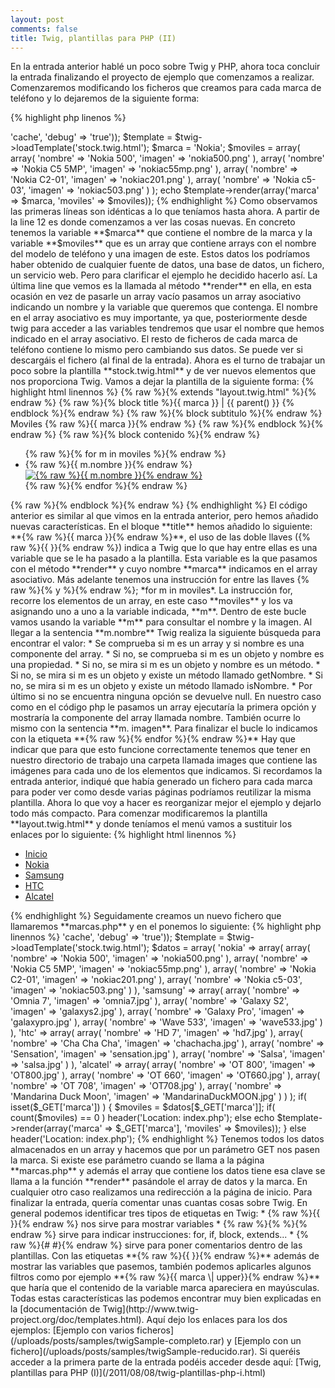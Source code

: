 ```yaml
---
layout: post
comments: false
title: Twig, plantillas para PHP (II)
---
```


En la entrada anterior hablé un poco sobre Twig y PHP, ahora toca concluir la entrada finalizando el proyecto de ejemplo que comenzamos a realizar. Comenzaremos modificando los ficheros que creamos para cada marca de teléfono y lo dejaremos de la siguiente forma:

{% highlight php linenos %}
<?php
    require_once 'Twig/Autoloader.php';
    Twig_Autoloader::register();
    $loader = new Twig_Loader_Filesystem('templates');

    $twig = new Twig_Environment($loader, array(
                 'cache' => 'cache',
                 'debug' => 'true'));

    $template = $twig->loadTemplate('stock.twig.html');

    $marca = 'Nokia';
    $moviles = array(
        array(
            'nombre' => 'Nokia 500',
            'imagen' => 'nokia500.png'
        ),
        array(
            'nombre' => 'Nokia C5 5MP',
            'imagen' => 'nokiac55mp.png'
        ),
        array(
            'nombre' => 'Nokia C2-01',
            'imagen' => 'nokiac201.png'
        ),
        array(
            'nombre' => 'Nokia c5-03',
            'imagen' => 'nokiac503.png'
        )
     );

    echo $template->render(array('marca' => $marca, 'moviles' => $moviles));
{% endhighlight %}

Como observamos las primeras líneas son idénticas a lo que teníamos hasta ahora. A partir de la line 12 es donde comenzamos a ver las cosas nuevas. En concreto tenemos la variable **$marca** que contiene el nombre de la marca y la variable **$moviles** que es un array que contiene arrays con el nombre del modelo de teléfono y una imagen de este. Estos datos los podríamos haber obtenido de cualquier fuente de datos, una base de datos, un fichero, un servicio web. Pero para clarificar el ejemplo he decidido hacerlo así. La &uacute;ltima line que vemos es la llamada al método **render** en ella, en esta ocasión en vez de pasarle un array vacío pasamos un array asociativo indicando un nombre y la variable que queremos que contenga. El nombre en el array asociativo es muy importante, ya que, posteriormente desde twig para acceder a las variables tendremos que usar el nombre que hemos indicado en el array asociativo.

<!--more-->

El resto de ficheros de cada marca de teléfono contiene lo mismo pero cambiando sus datos. Se puede ver si descargáis el fichero (al final de la entrada).

Ahora es el turno de trabajar un poco sobre la plantilla **stock.twig.html** y de ver nuevos elementos que nos proporciona Twig. Vamos a dejar la plantilla de la siguiente forma:

{% highlight html linennos %}
{% raw %}{% extends "layout.twig.html" %}{% endraw %}

{% raw %}{% block title %}{{ marca }} | {{ parent() }} {% endblock %}{% endraw %}

{% raw %}{% block subtitulo %}{% endraw %}
 Moviles {% raw %}{{ marca }}{% endraw %}
{% raw %}{% endblock %}{% endraw %}

{% raw %}{% block contenido %}{% endraw %}
 <ul>
  {% raw %}{% for m in moviles %}{% endraw %}
   <li>
    {% raw %}{{ m.nombre }}{% endraw %}
    <br />
    <a href="images/{% raw %}{{ m.imagen }}{% endraw %}">
     <img src="images/{% raw %}{{ m.imagen }}{% endraw %}" alt="{% raw %}{{ m.nombre }}{% endraw %}" class="imagen" />
    </a>
   </li>
  {% raw %}{% endfor %}{% endraw %}
 </ul>
{% raw %}{% endblock %}{% endraw %}
{% endhighlight %}

El código anterior es similar al que vimos en la entrada anterior, pero hemos a&ntilde;adido nuevas características. En el bloque **title** hemos a&ntilde;adido lo siguiente: **{% raw %}{{ marca }}{% endraw %}**, el uso de las doble llaves ({% raw %}{{ }}{% endraw %}) indica a Twig que lo que hay entre ellas es una variable que se le ha pasado a la plantilla. Esta variable es la que pasamos con el método **render** y cuyo nombre **marca** indicamos en el array asociativo.

Más adelante tenemos una instrucción for entre las llaves {% raw %}{% y %}{% endraw %}; *for m in moviles*. La instrucción for, recorre los elementos de un array, en este caso **moviles** y los va asignando uno a uno a la variable indicada, **m**. Dentro de este bucle vamos usando la variable **m** para consultar el nombre y la imagen. Al llegar a la sentencia **m.nombre** Twig realiza la siguiente búsqueda para encontrar el valor:

* Se comprueba si m es un array y si nombre es una componente del array.
* Si no, se comprueba si m es un objeto y nombre es una propiedad.
* Si no, se mira si m es un objeto y nombre es un método.
* Si no, se mira si m es un objeto y existe un método llamado getNombre.
* Si no, se mira si m es un objeto y existe un método llamado isNombre.
* Por último si no se encuentra ninguna opción se devuelve null.

En nuestro caso como en el código php le pasamos un array ejecutaría la primera opción y mostraría la componente del array llamada nombre. También ocurre lo mismo con la sentencia **m. imagen**. Para finalizar el bucle lo indicamos con la etiqueta **{% raw %}{% endfor %}{% endraw %}**

Hay que indicar que para que esto funcione correctamente tenemos que tener en nuestro directorio de trabajo una carpeta llamada images que contiene las imágenes para cada uno de los elementos que indicamos.

Si recordamos la entrada anterior, indiqué que había generado un fichero para cada marca para poder ver como desde varias páginas podríamos reutilizar la misma plantilla. Ahora lo que voy a hacer es reorganizar mejor el ejemplo y dejarlo todo más compacto. Para comenzar modificaremos la plantilla **layout.twig.html** y donde teníamos el men&uacute; vamos a sustituir los enlaces por lo siguiente:

{% highlight html linennos %}
<div class="menu">
    <ul>
        <li><a href="index.php">Inicio</a></li>
        <li><a href="marcas.php?marca=nokia">Nokia</a></li>
        <li><a href="marcas.php?marca=samsung">Samsung</a></li>
        <li><a href="marcas.php?marca=htc">HTC</a></li>
        <li><a href="marcas.php?marca=alcatel">Alcatel</a></li>
    </ul>
</div>
{% endhighlight %}

Seguidamente creamos un nuevo fichero que llamaremos **marcas.php** y en el ponemos lo siguiente:

{% highlight php linennos %}
<?php
    require_once 'Twig/Autoloader.php';
    Twig_Autoloader::register();

    $loader = new Twig_Loader_Filesystem('templates');
    $twig = new Twig_Environment($loader, array(
                'cache' => 'cache',
                'debug' => 'true'));
    $template = $twig->loadTemplate('stock.twig.html');

    $datos = array(
        'nokia' => array(
            array(
                'nombre' => 'Nokia 500',
                'imagen' => 'nokia500.png'
            ),
            array(
                'nombre' => 'Nokia C5 5MP',
                'imagen' => 'nokiac55mp.png'
            ),
            array(
                'nombre' => 'Nokia C2-01',
                'imagen' => 'nokiac201.png'
            ),
            array(
                'nombre' => 'Nokia c5-03',
                'imagen' => 'nokiac503.png'
            )
        ),
        'samsung' => array(
            array(
                'nombre' => 'Omnia 7',
                'imagen' => 'omnia7.jpg'
            ),
            array(
                'nombre' => 'Galaxy S2',
                'imagen' => 'galaxys2.jpg'
            ),
            array(
                'nombre' => 'Galaxy Pro',
                'imagen' => 'galaxypro.jpg'
            ),
            array(
                'nombre' => 'Wave 533',
                'imagen' => 'wave533.jpg'
            )
        ),
        'htc' => array(
            array(
                'nombre' => 'HD 7',
                'imagen' => 'hd7.jpg'
            ),
            array(
                'nombre' => 'Cha Cha Cha',
                'imagen' => 'chachacha.jpg'
            ),
            array(
                'nombre' => 'Sensation',
                'imagen' => 'sensation.jpg'
            ),
            array(
                'nombre' => 'Salsa',
                'imagen' => 'salsa.jpg'
            )
        ),
        'alcatel' => array(
            array(
                'nombre' => 'OT 800',
                'imagen' => 'OT800.jpg'
            ),
            array(
                'nombre' => 'OT 660',
                'imagen' => 'OT660.jpg'
            ),
            array(
                'nombre' => 'OT 708',
                'imagen' => 'OT708.jpg'
            ),
            array(
                'nombre' => 'Mandarina Duck Moon',
                'imagen' => 'MandarinaDuckMOON.jpg'
            )
        )
    );

    if( isset($_GET['marca']) ) {
        $moviles = $datos[$_GET['marca']];

        if( count($moviles) == 0 )
            header('Location: index.php');
        else
            echo $template->render(array('marca' => $_GET['marca'], 'moviles' => $moviles));
    }
    else
        header('Location: index.php');
{% endhighlight %}

Tenemos todos los datos almacenados en un array y hacemos que por un parámetro GET nos pasen la marca. Si existe ese parámetro cuando se llama a la página **marcas.php** y además el array que contiene los datos tiene esa clave se llama a la función **render** pasándole el array de datos y la marca. En cualquier otro caso realizamos una redirección a la página de inicio.

Para finalizar la entrada, quería comentar unas cuantas cosas sobre Twig. En general podemos identificar tres tipos de etiquetas en Twig:

* {% raw %}{{ }}{% endraw %} nos sirve para mostrar variables
* {% raw %}{% %}{% endraw %} sirve para indicar instrucciones: for, if, block, extends...
* {% raw %}{# #}{% endraw %} sirve para poner comentarios dentro de las plantillas.

Con las etiquetas **{% raw %}{{ }}{% endraw %}** además de mostrar las variables que pasemos, también podemos aplicarles algunos filtros como por ejemplo **{% raw %}{{  marca \| upper}}{% endraw %}** que haría que el contenido de la variable marca apareciera en mayúsculas. Todas estas características las podemos encontrar muy bien explicadas en la [documentación de Twig](http://www.twig-project.org/doc/templates.html).

Aquí dejo los enlaces para los dos ejemplos: [Ejemplo con varios ficheros](/uploads/posts/samples/twigSample-completo.rar) y [Ejemplo con un fichero](/uploads/posts/samples/twigSample-reducido.rar).

Si queréis acceder a la primera parte de la entrada podéis acceder desde aquí: [Twig, plantillas para PHP (I)](/2011/08/08/twig-plantillas-php-i.html)